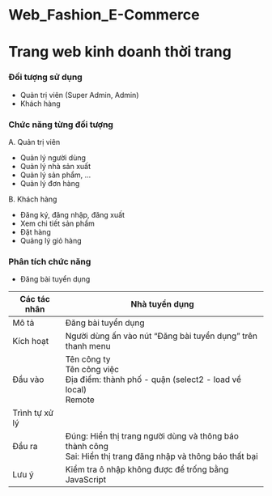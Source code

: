 # Web_Fashion_E-Commerce

# Trang web kinh doanh thời trang

### Đối tượng sử dụng
- Quản trị viên (Super Admin, Admin)
- Khách hàng

### Chức năng từng đối tượng
A. Quản trị viên
- Quản lý người dùng
- Quản lý nhà sản xuất
- Quản lý sản phẩm, ...
- Quản lý đơn hàng

B. Khách hàng
- Đăng ký, đăng nhập, đăng xuất
- Xem chi tiết sản phẩm
- Đặt hàng
- Quảng lý giỏ hàng



### Phân tích chức năng

- Đăng bài tuyển dụng

| Các tác nhân | Nhà tuyển dụng |
| ------ | ------ |
| Mô tả | Đăng bài tuyển dụng |
| Kích hoạt | Người dùng ấn vào nút “Đăng bài tuyển dụng” trên thanh menu |
| Đầu vào | Tên công ty<br>Tên công việc<br>Địa điểm: thành phố - quận (select2 - load về local)<br>Remote | Local? (checkbox)<br>Có cho part time không? (radio)<br>Mức lương (slidebar)<br>Ngôn ngữ (multiple select2)<br>Yêu cầu thêm (textarea)<br>Thời gian<br>Số lượng<br>File JD |
| Trình tự xử lý | |
| Đầu ra | Đúng: Hiển thị trang người dùng và thông báo thành công<br>Sai: Hiển thị trang đăng nhập và thông báo thất bại |
| Lưu ý | Kiểm tra ô nhập không được để trống bằng JavaScript |


